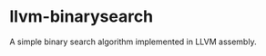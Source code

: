llvm-binarysearch
=================

A simple binary search algorithm implemented in LLVM assembly.
